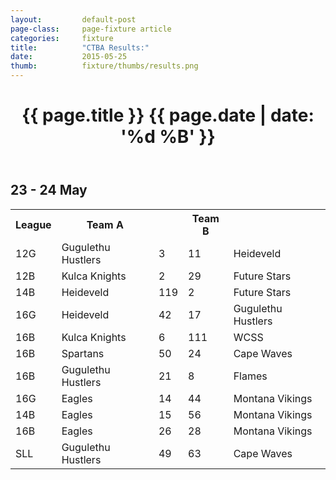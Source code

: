 ```yaml
---
layout: 		default-post
page-class: 	page-fixture article
categories: 	fixture
title:  		"CTBA Results:"
date:   		2015-05-25
thumb: 			fixture/thumbs/results.png
---
```


<header class="post-header">
	<h1>{{ page.title }} {{ page.date | date: '%d %B' }}</h1>
</header>
<h2>23 - 24 May</h2>
<table>
<tr><th>League</th><th>Team A</th><th>&nbsp;</th><th>Team B</th></tr>
 <tr><td>12G</td><td>Gugulethu Hustlers</td><td>3</td><td>11</td><td>Heideveld</td></tr>
 <tr><td>12B</td><td>Kulca Knights</td><td>2</td><td>29</td><td>Future Stars</td></tr>
 <tr><td>14B</td><td>Heideveld</td><td>119</td><td>2</td><td>Future Stars</td></tr>
 <tr><td>16G</td><td>Heideveld</td><td>42</td><td>17</td><td>Gugulethu Hustlers</td></tr>
 <tr><td>16B</td><td>Kulca Knights</td><td>6</td><td>111</td><td>WCSS</td></tr>
 <tr><td>16B</td><td>Spartans</td><td>50</td><td>24</td><td>Cape Waves</td></tr>
 <tr><td>16B</td><td>Gugulethu Hustlers</td><td>21</td><td>8</td><td>Flames</td></tr>
 <tr class="mvbc"><td>16G</td><td>Eagles</td><td>14</td><td>44</td><td>Montana Vikings</td></tr>
 <tr class="mvbc"><td>14B</td><td>Eagles</td><td>15</td><td>56</td><td>Montana Vikings</td></tr>
 <tr class="mvbc"><td>16B</td><td>Eagles</td><td>26</td><td>28</td><td>Montana Vikings</td></tr>
 <tr><td>SLL</td><td>Gugulethu Hustlers</td><td>49</td><td>63</td><td>Cape Waves</td></tr>
</table>

